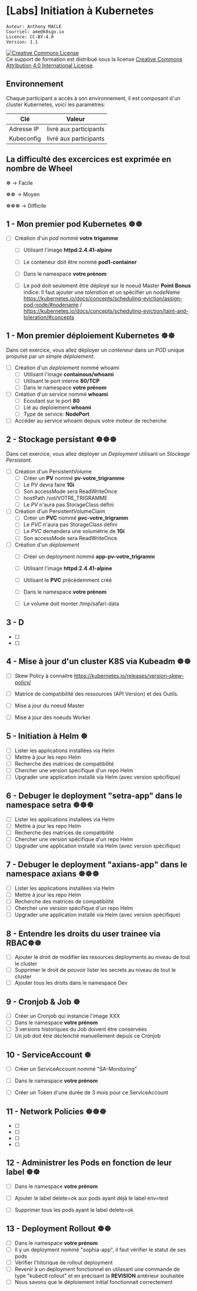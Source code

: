 # [Labs] Initiation à Kubernetes 

    Auteur: Anthony MACLE
    Courriel: ame@k8sgo.io
    Licence: CC-BY-4.0
    Version: 1.1

<!--- Forked from  --->

<a rel="license" href="http://creativecommons.org/licenses/by/4.0/"><img alt="Creative Commons License" style="border-width:0" src="https://i.creativecommons.org/l/by/4.0/88x31.png" /></a><br />Ce support de formation est distribué sous la license <a rel="license" href="http://creativecommons.org/licenses/by/4.0/">Creative Commons Attribution 4.0 International License</a>.

## Environnement

Chaque participant a accès à son environnement, il est composant d'un cluster Kubernetes, voici les paramètres:

| Clé        | Valeur                 |
| ---------- | ---------------------- |
| Adresse IP | livré aux participants |
| Kubeconfig | livré aux participants |

## La difficulté des excercices est exprimée en nombre de Wheel

☸️ -> Facile

☸️☸️ -> Moyen 

☸️☸️☸️ -> Difficile

## 1 - Mon premier pod Kubernetes ☸️☸️ 

- [ ] Création d'un *pod* nommé **votre trigamme**
  - [ ] Utilisant l'image **httpd:2.4.41-alpine**
  - [ ] Le conteneur doit être nommé **pod1-container**
  - [ ] Dans le namespace **votre prénom**
  - [ ] Le pod doit seulement être déployé sur le noeud Master  **Point Bonus** indice: Il faut ajouter une *toleration* et un spécifier un *nodeName*
        https://kubernetes.io/docs/concepts/scheduling-eviction/assign-pod-node/#nodename / https://kubernetes.io/docs/concepts/scheduling-eviction/taint-and-toleration/#concepts


## 1 - Mon premier déploiement Kubernetes ☸️☸️ 

Dans cet exercice, vous allez déployer un *conteneur* dans un *POD* unique propulsé par un simple *déploiement*.

- [ ] Création d'un *deploiement* nommé whoami
  - [ ] Utilisant l'image **containous/whoami**
  - [ ] Utilisant le port interne **80/TCP**
  - [ ] Dans le namespace **votre prénom**
- [ ] Création d'un service nommé **whoami**
  - [ ] Ecoutant sur le port **80**
  - [ ] Lié au deploiement **whoami**
  - [ ] Type de service: **NodePort**
- [ ] Accéder au service whoami depuis votre moteur de recherche

## 2 - Stockage persistant ☸️☸️☸️

Dans cet exercice, vous allez déployer un *Deployment* utilisant un *Stockage Persistant*.

- [ ] Création d'un PersistentVolume
  - [ ] Créer un **PV** nommé **pv-votre_trigramme**
  - [ ] Le PV devra faire **1Gi**
  - [ ] Son accessMode sera ReadWriteOnce
  - [ ] hostPath /vol/VOTRE_TRIGRAMME
  - [ ] Le *PV* n'aura pas StorageClass défini
- [ ] Création d'un PersistentVolumeClaim
  - [ ] Créer un **PVC** nommé **pvc-votre_trigramm**
  - [ ] Le *PVC* n'aura pas StorageClass défini
  - [ ] Le *PVC* demandera une volumétrie de **1Gi**
  - [ ] Son accessMode sera ReadWriteOnce
- [ ] Création d'un *déploiement*
  - [ ] Créer un deployment nommé **app-pv-votre_trigramm**
  - [ ] Utilisant l'image **httpd:2.4.41-alpine**
  - [ ] Utilisant le **PVC** précédemment créé
  - [ ] Dans le namespace **votre prénom**
  - [ ] Le volume doit monter /tmp/safari-data 
  


## 3 - D


- [ ] 
- [ ] 


## 4 - Mise à jour d'un cluster K8S via Kubeadm ☸️☸️ 

 
- [ ] Skew Policy à connaitre https://kubernetes.io/releases/version-skew-policy/
- [ ] Matrice de compatibilité des ressources (API Version) et des Outils.
- [ ] Mise à jour du noeud Master
- [ ] Mise à jour des noeuds Worker


## 5 - Initiation à Helm ☸️

- [ ] Lister les applications installées via Helm
- [ ] Mettre à jour les repo Helm
- [ ] Recherche des matrices de compatibilité
- [ ] Chercher une version spécifique d'un repo Helm
- [ ] Upgrader une application installé via Helm (avec version spécifique)

## 6 - Debuger le deployment "setra-app" dans le namespace setra ☸️☸️☸️

- [ ] Lister les applications installées via Helm
- [ ] Mettre à jour les repo Helm
- [ ] Recherche des matrices de compatibilité
- [ ] Chercher une version spécifique d'un repo Helm
- [ ] Upgrader une application installé via Helm (avec version spécifique)

## 7 - Debuger le deployment "axians-app" dans le namespace axians ☸️☸️☸️

- [ ] Lister les applications installées via Helm
- [ ] Mettre à jour les repo Helm
- [ ] Recherche des matrices de compatibilité
- [ ] Chercher une version spécifique d'un repo Helm
- [ ] Upgrader une application installé via Helm (avec version spécifique)

## 8 - Entendre les droits du user trainee via RBAC☸️☸️

- [ ] Ajouter le droit de modifier les resources deployments au niveau de tout le cluster
- [ ] Supprimer le droit de pouvoir lister les secrets au niveau de tout le cluster
- [ ] Ajouter tous les droits dans le namespace Dev

## 9 - Cronjob & Job ☸️

- [ ] Créer un Cronjob qui instancie l'image XXX
- [ ] Dans le namespace **votre prénom**
- [ ] 3 versions historiques du Job doivent être conservées
- [ ] Un job doit être déclenché manuellement depuis ce Cronjob

## 10 - ServiceAccount ☸️

- [ ] Créer un ServiceAccount nommé "SA-Monitoring"
- [ ] Dans le namespace **votre prénom**
- [ ] Créer un Token d'une durée de 3 mois pour ce ServiceAccount 


## 11 - Network Policies ☸️☸️☸️

- [ ] 
- [ ] 
- [ ] 
- [ ] 

## 12 - Administrer les Pods en fonction de leur label ☸️☸️

- [ ] Dans le namespace **votre prénom**
- [ ] Ajouter le label delete=ok aux pods ayant déjà le label env=test
- [ ] Supprimer tous les pods ayant le label delete=ok


## 13 - Deployment Rollout ☸️☸️

- [ ] Dans le namespace **votre prénom**
- [ ] Il y un deployment nommé "sophia-app", il faut vérifier le statut de ses pods
- [ ] Vérifier l'hitorique de rollout deployment
- [ ] Revenir à un deployment fonctionnel en utilasant une commande de type "kubectl rollout" et en précisant la **REVISION** antérieur souhaitée
- [ ] Nous savons que le déploiement initial fonctionnait correctement
